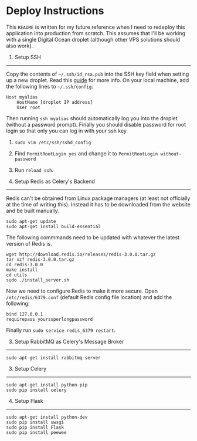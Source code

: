 Deploy Instructions
===

This `README` is written for my future reference when I need to redeploy this application into production from scratch. This assumes that I'll be working with a single Digital Ocean droplet (although other VPS solutions should also work).

1. Setup SSH
---

Copy the contents of `~/.ssh/id_rsa.pub` into the SSH key field when setting up a new droplet. Read this [guide](https://www.digitalocean.com/community/tutorials/how-to-set-up-ssh-keys--2) for more info. On your local machine, add the following lines to `~/.ssh/config`:

```
Host myalias
    HostName [droplet IP address]
    User root
```

Then running `ssh myalias` should automatically log you into the droplet (without a password prompt). Finally you should disable password for root login so that only you can log in with your ssh key.

1. `sudo vim /etc/ssh/sshd_config`
2. Find `PermitRootLogin yes` and change it to `PermitRootLogin without-password`
3. Run `reload ssh`.

2. Setup Redis as Celery's Backend
---

Redis can't be obtained from Linux package managers (at least not officially at the time of writing this). Instead it has to be downloaded from the website and be built manually.

```
sudo apt-get update
sudo apt-get install build-essential
```

The following commmands need to be updated with whatever the latest version of Redis is.
```
wget http://download.redis.io/releases/redis-3.0.0.tar.gz
tar xzf redis-3.0.0.tar.gz
cd redis-3.0.0
make install
cd utils
sudo ./install_server.sh
```

Now we need to configure Redis to make it more secure. Open `/etc/redis/6379.conf` (default Redis config file location) and add the following:
```
bind 127.0.0.1
requirepass yoursuperlongpassword
```

Finally run `sudo service redis_6379 restart`.

3. Setup RabbitMQ as Celery's Message Broker
---

```
sudo apt-get install rabbitmq-server
```

3. Setup Celery
---

```
sudo apt-get install python-pip
sudo pip install celery
```


4. Setup Flask
---

```
sudo apt-get install python-dev
sudo pip install uwsgi
sudo pip install Flask
sudo pip install peewee
```

<!---
```
sudo apt-get install nginx
mkdir /var/www/malcovercss.link
cd /var/www/malcovercss.link
```

```
sudo apt-get install git
git clone https://github.com/Trinovantes/MyAnimeList-Cover-CSS-Generator.git .
```
-->